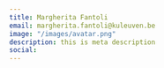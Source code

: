 ```yaml
---
title: Margherita Fantoli
email: margherita.fantoli@kuleuven.be
image: "/images/avatar.png"
description: this is meta description
social:
---
```


